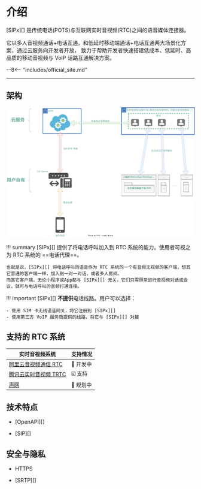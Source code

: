 # 介绍

[SIPx][] 是传统电话(POTS)与互联网实时音视频(RTC)之间的语音媒体连接器。

它以多人音视频通话+电话互通，和低延时移动端通话+电话互通两大场景化方案，通过云服务向开发者开放， 致力于帮助开发者快速搭建低成本、低延时、高品质的移动音视频与 VoIP 话路互通解决方案。

--8<-- "includes/official_site.md"

---

## 架构

![media path](images/media_path.svg)

!!! summary
    [SIPx][] 提供了将电话呼叫加入到 RTC 系统的能力。使用者可视之为 RTC 系统的 ==电话代理==。

    也就是说，[SIPx][] 将电话呼叫的语音作为 RTC 系统的一个有音频无视频的客户端，想其它普通的客户端一样，加入到一对一对话，或者多人房间。
    而其它客户端，无论小程序或App都与 [SIPx][] 无关，它们只需照常进行音视频对话或会议，就可与电话呼叫的音频打通连接。

!!! important
    [SIPx][] **不提供**电话线路。用户可以选择：

    - 使用 SIM 卡无线语音网关，将它注册到 [SIPx][]
    - 使用第三方 VoIP 服务商提供的线路，将它与 [SIPx][] 对接

## 支持的 RTC 系统

<!-- markdownlint-disable line-length no-empty-links -->
|                                                实时音视频系统                                                |           支持情况           |
| ------------------------------------------------------------------------------------------------------------ | ---------------------------- |
| [阿里云音视频通信 RTC](https://www.aliyun.com/product/rtc?spm=5176.19720258.J_3207526240.155.e9392c4aYCHBha) | :construction: 开发中        |
| [腾讯云实时音视频 TRTC](https://cloud.tencent.com/product/trtc)                                              | :ballot_box_with_check: 支持 |
| [声网](https://www.agora.io/)                                                                                | :calendar: 规划中            |
<!-- markdownlint-enable -->

## 技术特点

- [OpenAPI][]

- [SIP][]

## 安全与隐私

- HTTPS

- [SRTP][]
